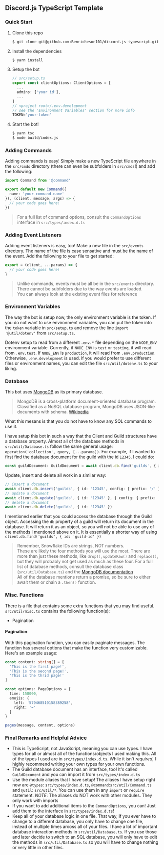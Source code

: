## Discord.js TypeScript Template

### Quick Start

1. Clone this repo
    ```bash
    $ git clone git@github.com:Benricheson101/discord.js-typescript.git
    ```
2. Install the dependencies
    ```bash
    $ yarn install
    ```
3. Setup the bot
    ```ts
    // src/setup.ts
    export const clientOptions: ClientOptions = {
      ...
      admins: ['your id'],
      ...
    }
    // <project root>/.env.development
    // see the 'Environment Variables' section for more info
    TOKEN='your-token'
    ```
4. Start the bot!
    ```bash
    $ yarn tsc 
    $ node build/index.js
    ```

### Adding Commands

Adding commands is easy! Simply make a new TypeScript file anywhere in the `src/cmds` directory (there can even be subfolders in `src/cmds`!) and add the following:
```ts
import Command from '@command'

export default new Command({
  name: 'your-command-name'
}), (client, message, args) => {
  // your code goes here!
})
```
> For a full list of command options, consult the `CommandOptions` interface in `src/types/index.d.ts`

### Adding Event Listeners

Adding event listeners is easy, too! Make a new file in the `src/events` directory. The name of the file is case sensative and must be the name of the event. Add the following to your file to get started:
```ts
export = (client, ...params) => {
  // your code goes here!
}
```
> Unlike commands, events must be all be in the `src/events` directory. There cannot be subfolders due to the way events are loaded.\
> You can always look at the existing event files for reference

### Environment Variables

The way the bot is setup now, the only environment variable is the token. If you do not want to use environment variables, you can put the token into the `token` variable in `src/setup.ts` and remove the line `import '@util/dotenv'` from `src/setup.ts`.

Dotenv setup to read from a different `.env.*` file depending on the `NODE_ENV` environment variable. Currently, if `NODE_ENV` is `test` or `testing`, it will read from `.env.test`. If `NODE_ENV` is `production`, it will read from `.env.production`. Otherwise, `.env.development` is used. If you would prefer to use different files or environment names, you can edit the file `src/util/dotenv.ts` to your liking.

### Database

This bot uses [MongoDB](https://www.mongodb.com) as its primary database.
> MongoDB is a cross-platform document-oriented database program. Classified as a NoSQL database program, MongoDB uses JSON-like documents with schema. [Wikipedia](https://en.wikipedia.org/wiki/MongoDB)

What this mesans is that you do not have to know any SQL commands to use it.

I have setup this bot in such a way that the Client and Guild structures have a database property. Almost all of the database methods in `src/util/Database.ts` follow the same general usage: `operation('collection', query, [...params])`. For example, if I wanted to first find the database document for the guild with the id `12345`, I could do:
```ts
const guildDocument: GuildDocument = await client.db.find('guilds', { id: '12345' })
```
Update, insert and delete all work in a similar way:
```ts
// insert a document
await client.db.insert('guilds', { id: '12345', config: { prefix: '/' } })
// update a document
await client.db.update('guilds', { id: '12345' }, { config: { prefix: '!' } })
// delete a document
await client.db.delete('guilds', { id: '12345' })
```
I mentioned earlier that you could access the database through the Guild object. Accessing the `db` property of a guild will return its document in the database. It will return it as an object, so you will not be able to use any of the methods I mentioned above on it. It is essentially a shorter way of using `client.db.find('guilds', { id: 'guild-id' })`
> Remember, Snowflake IDs are strings, NOT numbers.\
> These are likely the four methods you will use the most. There are more than just these methods, like `drop()`, `updateRaw()` and `replace()`, but they will probably not get used as much as these four. For a full list of database methods, consult the database class (`src/util/Database.ts`) and the [MongoDB documentation](http://mongodb.github.io/node-mongodb-native/3.5/api/)\
> All of the database mentions return a promise, so be sure to either await them or chain a `.then()` function.

### Misc. Functions

There is a file that contains some extra functions that you may find useful. `src/util/misc.ts` contains the following function(s):
  - Pagination

#### Pagination

With this pagination function, you can easily paginate messages. The function has several options that make the function very customizable. Here's an example usage:
```ts
const content: string[] = [
  'This is the first page!',
  'This is the second page!',
  'This is the thrid page!'
]

const options: PageOptions = {
  time: 150000,
  emojis: {
    left: '579468510158389258',
    right: '➡'
  }
}

pages(message, content, options)
```

### Final Remarks and Helpful Advice

* This is TypeScript, not JavaScript, meaning you can use types. I have types for all or almost all of the functions/objects I used making this. All of the types I used are in `src/types/index.d.ts`. While it isn't *required*, I highly recommend writing your own types for your own functions.
* The Guild database document has an interface, too! It's called `GuildDocument` and you can import it from `src/types/index.d.ts`
* Use the module aliases that I have setup! The aliases I have setup right now are `@types`: `src/types/index.d.ts`, `@command`:`src/util/Command.ts` and `@util`: `src/util/*`. You can use them in any `import` or `require` statement. *NOTE*: The aliases do NOT work with other modules. They only work with imports
* If you want to add additional items to the `CommandOptions`, you can! Just add them to the interface in `src/types/index.d.ts`!
* Keep all of your database logic in one file. That way, if you ever have to change to a different database, you only have to change one file, instead of multiple times arcoss all of your files. I have a lot of important database interaction methods in `src/util/Database.ts`. If you use those and later decide to switch to an SQL database, you will only have to edit the methods in `src/util/Database.ts` so you will have to change nothing or very little in other files.
